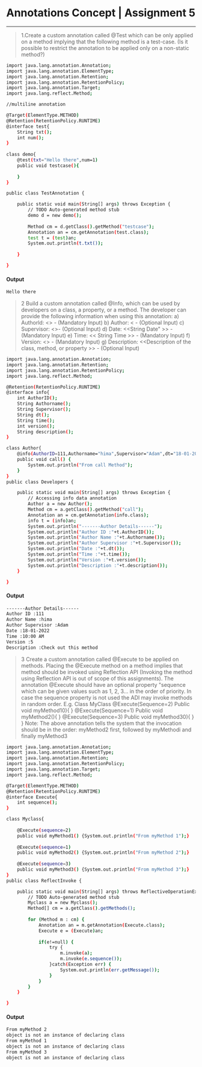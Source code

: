 # Annotations Concept | Assignment 5
------------------------------------------------------------------------------
> 1.Create a custom annotation called @Test which can be only applied on a method implying that the following method is a test-case. (Is it possible to restrict the annotation to be applied only on a non-static method?)
```sh
import java.lang.annotation.Annotation;
import java.lang.annotation.ElementType;
import java.lang.annotation.Retention;
import java.lang.annotation.RetentionPolicy;
import java.lang.annotation.Target;
import java.lang.reflect.Method;

//multiline annotation

@Target(ElementType.METHOD)
@Retention(RetentionPolicy.RUNTIME)
@interface test{
	String txt();
	int num();
}
 
class demo{
	@test(txt="Hello there",num=1)
	public void testcase(){
		
	}
}

public class TestAnnotation {

	public static void main(String[] args) throws Exception {
		// TODO Auto-generated method stub
		demo d = new demo();
		
		Method cm = d.getClass().getMethod("testcase");
		Annotation an = cm.getAnnotation(test.class);
		test t = (test)an;
		System.out.println(t.txt());
		
	}

}
```
#### Output
```sh
Hello there
```
>2 Build a custom annotation called @Info, which can be used by developers on a class, a
property, or a method. The developer can provide the following information when using this
annotation:
a) Authorld: <<Developers ID>> - (Mandatory Input)
b) Author: <<Developers name> - (Optional Input)
c) Supervisor: <<Developers Supervisor>>- (Optional Input)
d) Date: <<String Date" >> - (Mandatory Input)
e) Time: << String Time >> - (Mandatory Input)
f) Version: <<Numerical Version >> - (Mandatory Input)
g) Description: <<Description of the class, method, or property >> - (Optional Input)
```sh
import java.lang.annotation.Annotation;
import java.lang.annotation.Retention;
import java.lang.annotation.RetentionPolicy;
import java.lang.reflect.Method;

@Retention(RetentionPolicy.RUNTIME)
@interface info{
	int AuthorID();
	String Authorname();
	String Supervisor();
	String dt();
	String time();
	int version();
	String description();
}

class Author{
	@info(AuthorID=111,Authorname="hima",Supervisor="Adam",dt="18-01-2022",time="10:00 AM",version=5,description="Check out this method")
	public void call() {
		System.out.println("From call Method");
	}
}
public class Developers {

	public static void main(String[] args) throws Exception {
		// Accessing info data annotation
		Author a = new Author();
		Method cm = a.getClass().getMethod("call");
		Annotation an = cm.getAnnotation(info.class);
		info t = (info)an;
		System.out.println("-------Author Details------");
		System.out.println("Author ID :"+t.AuthorID());
		System.out.println("Author Name :"+t.Authorname());
		System.out.println("Author Supervisor :"+t.Supervisor());
		System.out.println("Date :"+t.dt());
		System.out.println("Time :"+t.time());
		System.out.println("Version :"+t.version());
		System.out.println("Description :"+t.description());
	}

}
```
#### Output
```sh
-------Author Details------
Author ID :111
Author Name :hima
Author Supervisor :Adam
Date :18-01-2022
Time :10:00 AM
Version :5
Description :Check out this method
```
>3 Create a custom annotation called @Execute to be applied on methods. Placing the
@Execute method on a method implies that method should be invoked using Reflection API (Invoking the method using Reflection API is out of scope of this assignments). The annotation @Execute should have an optional property "sequence which can be given values such as 1, 2, 3... in the order of priority. In case the sequence property is not used the ADI may invoke methods in random order.
E.g.
Class MyClass
@Execute(Sequence=2)
Public void myMethod10){
}
@Execute(Sequence=1)
Public void myMethod2(){
}
@Execute(Sequence=3)
Public void myMethod30){
}
}
Note: The above annotation tells the system that the invocation should be in the order:
myMethod2 first, followed by myMethodi and finally myMethod3
```sh
import java.lang.annotation.Annotation;
import java.lang.annotation.ElementType;
import java.lang.annotation.Retention;
import java.lang.annotation.RetentionPolicy;
import java.lang.annotation.Target;
import java.lang.reflect.Method;

@Target(ElementType.METHOD)
@Retention(RetentionPolicy.RUNTIME)
@interface Execute{
	int sequence();
}

class Myclass{
	
	@Execute(sequence=2)
	public void myMethod1() {System.out.println("From myMethod 1");}
	
	@Execute(sequence=1)
	public void myMethod2() {System.out.println("From myMethod 2");}
	
	@Execute(sequence=3)
	public void myMethod3() {System.out.println("From myMethod 3");}
}
public class ReflectInvoke {

	public static void main(String[] args) throws ReflectiveOperationException {
		// TODO Auto-generated method stub
		Myclass a = new Myclass();
		Method[] cm = a.getClass().getMethods();
		
		for (Method m : cm) {
			Annotation an = m.getAnnotation(Execute.class);
			Execute e = (Execute)an;
			
			if(e!=null) {
				try {
					m.invoke(a);
					m.invoke(e.sequence());
				}catch(Exception err) {
					System.out.println(err.getMessage());
				}
			}
        }
	}

}
```
#### Output
```sh
From myMethod 2
object is not an instance of declaring class
From myMethod 1
object is not an instance of declaring class
From myMethod 3
object is not an instance of declaring class
```